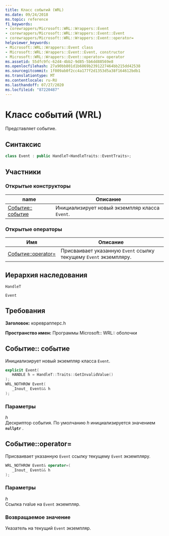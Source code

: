 ```yaml
---
title: Класс событий (WRL)
ms.date: 09/24/2018
ms.topic: reference
f1_keywords:
- corewrappers/Microsoft::WRL::Wrappers::Event
- corewrappers/Microsoft::WRL::Wrappers::Event::Event
- corewrappers/Microsoft::WRL::Wrappers::Event::operator=
helpviewer_keywords:
- Microsoft::WRL::Wrappers::Event class
- Microsoft::WRL::Wrappers::Event::Event, constructor
- Microsoft::WRL::Wrappers::Event::operator= operator
ms.assetid: 55dfc9fc-62d4-4bb2-9d85-5b6dd88569e8
ms.openlocfilehash: 27a90bb801d1b6869b2391227464bb215dd42538
ms.sourcegitcommit: 1f009ab0f2cc4a177f2d1353d5a38f164612bdb1
ms.translationtype: MT
ms.contentlocale: ru-RU
ms.lasthandoff: 07/27/2020
ms.locfileid: "87220487"
---
```

# <a name="event-class-wrl"></a>Класс событий (WRL)

Представляет событие.

## <a name="syntax"></a>Синтаксис

```cpp
class Event : public HandleT<HandleTraits::EventTraits>;
```

## <a name="members"></a>Участники

### <a name="public-constructors"></a>Открытые конструкторы

name                   | Описание
---------------------- | ------------------------------------------------
[Событие:: событие](#event) | Инициализирует новый экземпляр класса `Event`.

### <a name="public-operators"></a>Открытые операторы

Имя                                 | Описание
------------------------------------ | ------------------------------------------------------------------------
[Событие::operator=](#operator-assign) | Присваивает указанную `Event` ссылку текущему `Event` экземпляру.

## <a name="inheritance-hierarchy"></a>Иерархия наследования

`HandleT`

`Event`

## <a name="requirements"></a>Требования

**Заголовок:** кореврапперс.h

**Пространство имен:** Программы Microsoft:: WRL:: оболочки

## <a name="eventevent"></a><a name="event"></a>Событие:: событие

Инициализирует новый экземпляр класса `Event`.

```cpp
explicit Event(
   HANDLE h = HandleT::Traits::GetInvalidValue()
);
WRL_NOTHROW Event(
   _Inout_ Event&& h
);
```

### <a name="parameters"></a>Параметры

*h*<br/>
Дескриптор события. По умолчанию *h* инициализируется значением **`nullptr`** .

## <a name="eventoperator"></a><a name="operator-assign"></a>Событие::operator=

Присваивает указанную `Event` ссылку текущему `Event` экземпляру.

```cpp
WRL_NOTHROW Event& operator=(
   _Inout_ Event&& h
);
```

### <a name="parameters"></a>Параметры

*h*<br/>
Ссылка rvalue на `Event` экземпляр.

### <a name="return-value"></a>Возвращаемое значение

Указатель на текущий `Event` экземпляр.
